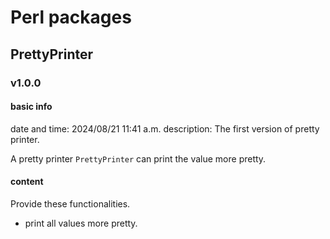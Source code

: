 # Perl packages
## PrettyPrinter
### v1.0.0
#### basic info
date and time: 2024/08/21 11:41 a.m.
description: The first version of pretty printer.

A pretty printer `PrettyPrinter` can print the value more pretty.

#### content
Provide these functionalities.

+ print all values more pretty.
